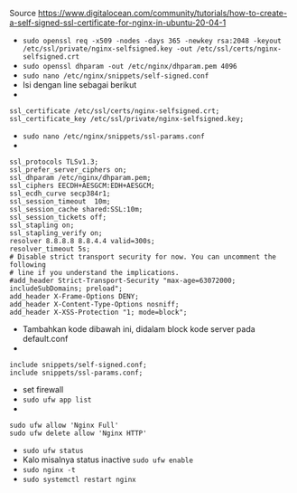 Source
https://www.digitalocean.com/community/tutorials/how-to-create-a-self-signed-ssl-certificate-for-nginx-in-ubuntu-20-04-1

- `sudo openssl req -x509 -nodes -days 365 -newkey rsa:2048 -keyout /etc/ssl/private/nginx-selfsigned.key -out /etc/ssl/certs/nginx-selfsigned.crt`
- `sudo openssl dhparam -out /etc/nginx/dhparam.pem 4096`
- `sudo nano /etc/nginx/snippets/self-signed.conf`
- Isi dengan line sebagai berikut
-

    ssl_certificate /etc/ssl/certs/nginx-selfsigned.crt;
    ssl_certificate_key /etc/ssl/private/nginx-selfsigned.key;

- `sudo nano /etc/nginx/snippets/ssl-params.conf`
- 

    ssl_protocols TLSv1.3;
    ssl_prefer_server_ciphers on;
    ssl_dhparam /etc/nginx/dhparam.pem; 
    ssl_ciphers EECDH+AESGCM:EDH+AESGCM;
    ssl_ecdh_curve secp384r1;
    ssl_session_timeout  10m;
    ssl_session_cache shared:SSL:10m;
    ssl_session_tickets off;
    ssl_stapling on;
    ssl_stapling_verify on;
    resolver 8.8.8.8 8.8.4.4 valid=300s;
    resolver_timeout 5s;
    # Disable strict transport security for now. You can uncomment the following
    # line if you understand the implications.
    #add_header Strict-Transport-Security "max-age=63072000; includeSubDomains; preload";
    add_header X-Frame-Options DENY;
    add_header X-Content-Type-Options nosniff;
    add_header X-XSS-Protection "1; mode=block";
- Tambahkan kode dibawah ini, didalam block kode server pada default.conf
- 

    include snippets/self-signed.conf;
    include snippets/ssl-params.conf;

- set firewall
- `sudo ufw app list`
-

    sudo ufw allow 'Nginx Full'
    sudo ufw delete allow 'Nginx HTTP'
    
- `sudo ufw status`
- Kalo misalnya status inactive `sudo ufw enable`
- `sudo nginx -t`
- `sudo systemctl restart nginx`
